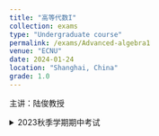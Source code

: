 ```yaml
---
title: "高等代数I"
collection: exams
type: "Undergraduate course"
permalink: /exams/Advanced-algebra1
venue: "ECNU"
date: 2024-01-24
location: "Shanghai, China"
grade: 1.0
---
```

主讲：陆俊教授

<details markdown="1">
  <summary>2023秋季学期期中考试</summary>
以下如无特别声明，\\(K\\)均表数域，\\(\mathbb{Q}(\mathbb{R},\mathbb{C})\\)表有理数（实数、复数）域，\\(f,g\\)表\\(K[x]\\)中的多项式

**第1题[10分]** 考虑置换\\[\sigma=\left (\begin{matrix}1&2&3&4&5&6&7&8\\\4&8&3&1&6&8&5&2\end{matrix}\right ),\quad \tau=\left\(\begin{matrix}1&2&3&4&5&6&7&8\\\3&7&1&8&6&4&2&5\end{matrix}\right\).\\] 
求乘积\\(\tau^{-1}\sigma^{-1}\tau\sigma\\).

**第2题[10分]** 考虑\\(n\\)元对称多项式\\[f(x_1,x_2,\cdots,x_n)=\sum_{1\le i<j\le n}(x_i+x_j)^3.\\]
将\\(f\\)写为初等对称多项式\\(\mathrm{e}_1,\mathrm{e}_2,\cdots,\mathrm{e}_n\\)的表达式.

**第3题[20分]** 设\\[\begin{align}f(x)=&x^5+x^4+2x^3-x^2-x-2,\\\g(x)=&x^4+x^2-x-1\end{align}\\]
1. 利用辗转相除法求\\(f(x),g(x)\\)的最大公因式\\((f,g)\\)（需写出辗转相除法过程）；
2. 求次数最小的\\(u,v\in \mathbb{Q}[x]\\)，满足\\(uf+vg=(f,g)\\).

**第4题[20分]** 求次数最小的多项式\\(f\(x\)\in K[x]\\)，满足如下方程组
\\[\begin{cases} f(x)\equiv 2x+4&\pmod{x+1},\\\f(x)\equiv 2x^2+2x&\pmod{x^2+1},\\\f(x)\equiv 3x^2+1&\pmod{x^3}.\end{cases}\\]

**第5题[20分]** 设\\[f(x)=8x^6+4x^5-14x^4-9x^3+5x^2+5x+1.\\]
1. 求\\(f(x)\\)的所有有理根，并指出它们的重数；
2. 求\\(f(x)\\)在\\(x=1\\)处的Taylor展开式.

**第6题[10分]** 证明：\\(f(x)=x^{n-1}+x^{n-2}+\cdots+x+1\\)是\\(\mathbb{Q}[x]\\)中的不可约多项式当且仅当\\(n\\)是素数.

**第7题[10分]** 设\\(f(x)\in K[x]\\)无重因式，\\(n\ge 2\\)是给定正整数，证明：\\(f(x^n)\\)有重因式当且仅当\\(x=0\\)是\\(f(x)\\)的单根.

**可选附加题[10分] (Mason定理)** 设\\(f(x)\in\mathbb{C}[x]\\)，用\\(n_0(f)\\)表示多项式\\(f(x)\\)的不同根的个数. 
假设\\(g,h\in \mathbb{C}[x]\\)满足\\(f+g+h=0\\)以及\\((g,h)=1\\)，证明\\[\max\\{\deg f,\deg g,\deg h\\}\le n_0(fgh)-1.\\]

</details>
